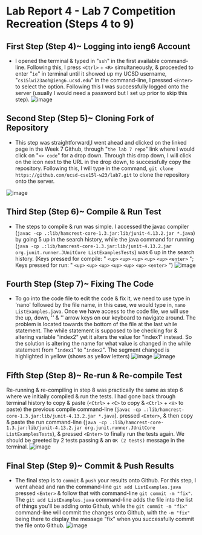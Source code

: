 # Lab Report 4 - Lab 7 Competition Recreation (Steps 4 to 9)

## First Step (Step 4)~ Logging into ieng6 Account
- I opened the terminal & typed in "`ssh`" in the first available command-line. Following this, I press `<Ctrl>` + `<R>` simultaneously, & proceeded to enter "`ie`" in terminal until it showed up my UCSD username, "`cs15lwi23aoh@ieng6.ucsd.edu`" in the command-line, I pressed `<Enter>` to select the option. Following this I was successfully logged onto the server (usually I would need a password but I set up prior to skip this step).
![image](https://user-images.githubusercontent.com/122498399/221482594-0df86fe5-9cf0-415e-aa9a-df166e2a39c5.png)

## Second Step (Step 5)~ Cloning Fork of Repository
- This step was straightforward,I went ahead and clicked on the linked page in the Week 7 Github, through "`the lab 7 repo`" link where I would click on "`<> code`" for a drop down. Through this drop down, I will click on the icon next to the URL in the drop down, to successfully copy the repository. Following this, I will type in the command, `git clone https://github.com/ucsd-cse15l-w23/lab7.git` to clone the repository onto the server.

![image](https://user-images.githubusercontent.com/122498399/221489122-2bd0c1c2-cc5a-4702-8416-434dc690800b.png)
  
## Third Step (Step 6)~ Compile & Run Test
- The steps to compile & run was simple. I accessed the javac compiler (`javac -cp .:lib/hamcrest-core-1.3.jar:lib/junit-4.13.2.jar *.java`) by going 5 up in the search history, while the java command for running (`java -cp .:lib/hamcrest-core-1.3.jar:lib/junit-4.13.2.jar org.junit.runner.JUnitCore ListExamplesTests`) was 6 up in the search history. (Keys pressed for compile: " `<up>` `<up>` `<up>` `<up>` `<up>` `<enter>` "; Keys pressed for run: " `<up>` `<up>` `<up>` `<up>` `<up>` `<up>` `<enter>` ")
![image](https://user-images.githubusercontent.com/122498399/221745610-547bc3fb-52f1-4bcc-a644-4114f58617db.png)

## Fourth Step (Step 7)~ Fixing The Code
- To go into the code file to edit the code & fix it, we need to use type in 'nano' followed by the file name, in this case, we would type in, `nano ListExamples.java`. Once we have access to the code file, we will use the up, down, '<left>' & '<right>' arrow keys on our keyboard to navigate around. The problem is located towards the bottom of the file at the last while statement. The while statement is supposed to be checking for & altering variable "index2" yet it alters the value for "index1" instead. So the solution is altering the name for what value is changed in the while statement from "`index1`" to "`index2`". The segment changed is highlighted in yellow (shows as yellow letters)
![image](https://user-images.githubusercontent.com/122498399/221692522-aa889cec-862a-42ff-9b2e-aaeb0e860046.png)
![image](https://user-images.githubusercontent.com/122498399/221692680-6e1e24b9-5d0c-4650-8f14-003c5f0b65eb.png)


## Fifth Step (Step 8)~ Re-run & Re-compile Test
Re-running & re-compiling in step 8 was practically the same as step 6 where we initially compiled & run the tests. I had gone back through terminal history to copy & paste (`<Ctrl>` + `<C>` to copy & `<Ctrl>` + `<V>` to paste) the previous compile command-line (`javac -cp .:lib/hamcrest-core-1.3.jar:lib/junit-4.13.2.jar *.java`). pressed `<Enter>`, & then copy & paste the run command-line (`java -cp .:lib/hamcrest-core-1.3.jar:lib/junit-4.13.2.jar org.junit.runner.JUnitCore ListExamplesTests`), & pressed `<Enter>` to finally run the tests again. We should be greeted by 2 tests passing & an `OK (2 tests)` message in the terminal.
![image](https://user-images.githubusercontent.com/122498399/221742199-652b6137-24ac-46c5-968a-c25a7ca257ab.png)

## Final Step (Step 9)~ Commit & Push Results
- The final step is to `commit` & `push` your results onto Github. For this step, I went ahead and ran the command-line `git add ListExamples.java` pressed `<Enter>` & follow that with command-line `git commit -m "fix"`. The `git add ListExamples.java` command-line adds the file into the list of things you'll be adding onto Github, while the `git commit -m "fix"` command-line will commit the changes onto Github, with the `-m "fix"` being there to display the message "fix" when you successfully commit the file onto Github.
![image](https://user-images.githubusercontent.com/122498399/221744551-fd5877fc-1b3d-4e7c-9bfa-7b781343e2b3.png)




